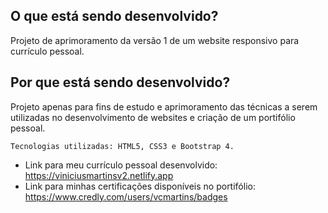 ## O que está sendo desenvolvido?

Projeto de aprimoramento da versão 1 de um website responsivo para currículo pessoal.

## Por que está sendo desenvolvido?

 Projeto apenas para fins de estudo e aprimoramento das técnicas a serem utilizadas no desenvolvimento de websites e criação de um portifólio pessoal.

    Tecnologias utilizadas: HTML5, CSS3 e Bootstrap 4. 

 * Link para meu currículo pessoal desenvolvido: https://viniciusmartinsv2.netlify.app
 * Link para minhas certificações disponíveis no portifólio: https://www.credly.com/users/vcmartins/badges